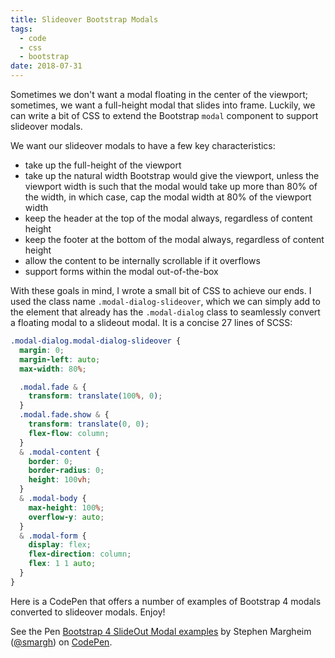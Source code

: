 ```yaml
---
title: Slideover Bootstrap Modals
tags:
  - code
  - css
  - bootstrap
date: 2018-07-31
---
```


Sometimes we don't want a modal floating in the center of the viewport; sometimes, we want a full-height modal that slides into frame. Luckily, we can write a bit of CSS to extend the Bootstrap `modal` component to support slideover modals.

<!--/summary-->

We want our slideover modals to have a few key characteristics:

- take up the full-height of the viewport
- take up the natural width Bootstrap would give the viewport, unless the viewport width is such that the modal would take up more than 80% of the width, in which case, cap the modal width at 80% of the viewport width
- keep the header at the top of the modal always, regardless of content height
- keep the footer at the bottom of the modal always, regardless of content height
- allow the content to be internally scrollable if it overflows
- support forms within the modal out-of-the-box

With these goals in mind, I wrote a small bit of CSS to achieve our ends. I used the class name `.modal-dialog-slideover`, which we can simply add to the element that already has the `.modal-dialog` class to seamlessly convert a floating modal to a slideout modal. It is a concise 27 lines of SCSS:

~~~scss
.modal-dialog.modal-dialog-slideover {
  margin: 0;
  margin-left: auto;
  max-width: 80%;

  .modal.fade & {
    transform: translate(100%, 0);
  }
  .modal.fade.show & {
    transform: translate(0, 0);
    flex-flow: column;
  }
  & .modal-content {
    border: 0;
    border-radius: 0;
    height: 100vh;
  }
  & .modal-body {
    max-height: 100%;
    overflow-y: auto;
  }
  & .modal-form {
    display: flex;
    flex-direction: column;
    flex: 1 1 auto;
  }
}
~~~

Here is a CodePen that offers a number of examples of Bootstrap 4 modals converted to slideover modals. Enjoy!

<p data-height="530" data-theme-id="0" data-slug-hash="MXaaaB" data-default-tab="result" data-user="smargh" data-pen-title="Bootstrap 4 SlideOut Modal examples" class="codepen">See the Pen <a href="https://codepen.io/smargh/pen/MXaaaB/">Bootstrap 4 SlideOut Modal examples</a> by Stephen Margheim (<a href="https://codepen.io/smargh">@smargh</a>) on <a href="https://codepen.io">CodePen</a>.</p>
<script async src="https://static.codepen.io/assets/embed/ei.js"></script>
